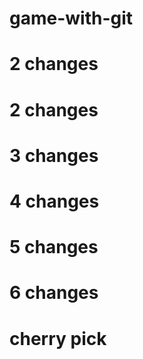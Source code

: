 # game-with-git

# 2 changes

# 2 changes

# 3 changes

# 4 changes

# 5 changes

# 6 changes

# cherry pick
